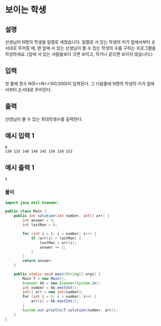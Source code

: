 # 보이는 학생

## 설명

선생님이 N명의 학생을 일렬로 세웠습니다. 일렬로 서 있는 학생의 키가 앞에서부터 순서대로 주어질 때, 맨 앞에 서 있는 선생님이 볼 수 있는 학생의 수를 구하는 프로그램을 작성하세요. (앞에 서 있는 사람들보다 크면 보이고, 작거나 같으면 보이지 않습니다.)

## 입력

첫 줄에 정수 N(5<=N<=100,000)이 입력된다. 그 다음줄에 N명의 학생의 키가 앞에서부터 순서대로 주어진다.

## 출력

선생님이 볼 수 있는 최대학생수를 출력한다.

## 예시 입력 1

```
8
130 135 148 140 145 150 150 153

```

## 예시 출력 1

```
5
```

### 풀이

```java
import java.util.Scanner;

public class Main {
    public int solution(int number, int[] arr) {
        int answer = 0;
        int lastMan = 0;

        for (int i = 0; i < number; i++) {
            if (arr[i] > lastMan) {
                lastMan = arr[i];
                answer += 1;
            }
        }
        return answer;
    }

    public static void main(String[] args) {
        Main T = new Main();
        Scanner kb = new Scanner(System.in);
        int number = kb.nextInt();
        int[] arr = new int[number];
        for (int i = 0; i < number; i++) {
            arr[i] = kb.nextInt();
        }
        System.out.println(T.solution(number, arr));
    }
}
```